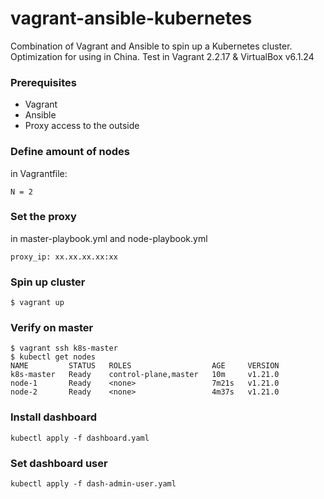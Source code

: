 # vagrant-ansible-kubernetes
Combination of Vagrant and Ansible to spin up a Kubernetes cluster. 
Optimization for using in China.
Test in Vagrant 2.2.17 & VirtualBox v6.1.24

### Prerequisites
- Vagrant
- Ansible
- Proxy access to the outside

### Define amount of nodes
in Vagrantfile:
```
N = 2
```

### Set the proxy
in master-playbook.yml and node-playbook.yml
```
proxy_ip: xx.xx.xx.xx:xx
```


### Spin up cluster
```
$ vagrant up
```

### Verify on master
```
$ vagrant ssh k8s-master
$ kubectl get nodes
NAME         STATUS   ROLES                  AGE     VERSION
k8s-master   Ready    control-plane,master   10m     v1.21.0
node-1       Ready    <none>                 7m21s   v1.21.0
node-2       Ready    <none>                 4m37s   v1.21.0
```

### Install dashboard
```
kubectl apply -f dashboard.yaml
```

### Set dashboard user
```
kubectl apply -f dash-admin-user.yaml
```
